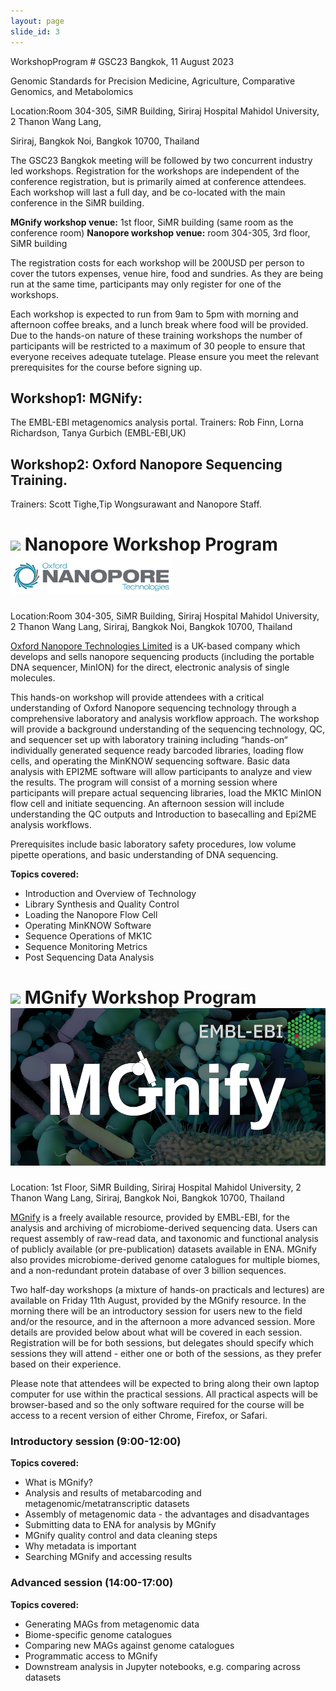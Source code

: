 ```yaml
---
layout: page
slide_id: 3
---
```

<div class="card-block bg-faded">
WorkshopProgram 
# GSC23 Bangkok, 11 August 2023

Genomic Standards for Precision Medicine, Agriculture, Comparative Genomics, and Metabolomics

Location:Room 304-305, SiMR Building, Siriraj Hospital Mahidol University, 2 Thanon Wang Lang,

Siriraj, Bangkok Noi, Bangkok 10700, Thailand


The GSC23 Bangkok meeting will be followed by two concurrent industry led workshops.
Registration for the workshops are independent of the conference registration, but is primarily aimed at conference attendees. Each workshop will last a full day, and be co-located with the main conference in the SiMR building. 

**MGnify workshop venue:** 1st floor, SiMR building (same room as the conference room)
**Nanopore workshop venue:** room 304-305, 3rd floor, SiMR building

The registration costs for each workshop will be 200USD per person to cover the tutors expenses, venue hire, food and sundries. As they are being run at the same time, participants may only register for one of the workshops. 

Each workshop is expected to run from 9am to 5pm with morning and afternoon coffee breaks, and a lunch break where food will be provided. Due to the hands-on nature of these training workshops the number of participants will be restricted to a maximum of 30 people to ensure that everyone receives adequate tutelage. Please ensure you meet the relevant prerequisites for the course before signing up. 

## Workshop1: MGNify:
The EMBL-EBI metagenomics analysis portal. 
Trainers: Rob Finn, Lorna Richardson, Tanya Gurbich (EMBL-EBI,UK) 

## Workshop2: Oxford Nanopore Sequencing Training. 
Trainers: Scott Tighe,Tip Wongsurawant and Nanopore Staff.


# ![](assets/images/gsc_logo_sml.png) Nanopore Workshop Program  ![](assets/images/nanopore-logo.png)

Location:Room 304-305, SiMR Building, Siriraj Hospital Mahidol University, 2 Thanon Wang Lang, Siriraj, Bangkok Noi, Bangkok 10700, Thailand

[Oxford Nanopore Technologies Limited](https://nanoporetech.com/) is a UK-based company which develops and sells nanopore sequencing products (including the portable DNA sequencer, MinION) for the direct, electronic analysis of single molecules.

This hands-on workshop will provide attendees with a critical understanding of Oxford Nanopore sequencing technology through a comprehensive laboratory and analysis workflow approach. The workshop will provide a background understanding of the sequencing technology, QC, and sequencer set up with laboratory training including “hands-on“ individually generated sequence ready barcoded libraries, loading flow cells, and operating the MinKNOW sequencing software. Basic data analysis with EPI2ME software will allow participants to analyze and view the results. The program will consist of a morning session where participants will prepare actual sequencing libraries, load the MK1C MinION flow cell and initiate sequencing. An afternoon session will include understanding the QC outputs and Introduction to basecalling and Epi2ME analysis workflows.

Prerequisites include basic laboratory safety procedures, low volume pipette operations, and basic understanding of DNA sequencing.

**Topics covered:**

- Introduction and Overview of Technology
- Library Synthesis and Quality Control
- Loading the Nanopore Flow Cell
- Operating MinKNOW Software
- Sequence Operations of MK1C
- Sequence Monitoring Metrics
- Post Sequencing Data Analysis



# ![](assets/images/gsc_logo_sml.png) MGnify Workshop Program ![](assets/images/MGnify-logo.png)

Location: 1st Floor, SiMR Building, Siriraj Hospital Mahidol University, 2 Thanon Wang Lang, Siriraj, Bangkok Noi, Bangkok 10700, Thailand

[MGnify](https://www.ebi.ac.uk/metagenomics&amp) is a freely available resource, provided by EMBL-EBI, for the analysis and archiving of microbiome-derived sequencing data. Users can request assembly of raw-read data, and taxonomic and functional analysis of publicly available (or pre-publication) datasets available in ENA. MGnify also provides microbiome-derived genome catalogues for multiple biomes, and a non-redundant protein database of over 3 billion sequences.

Two half-day workshops (a mixture of hands-on practicals and lectures) are available on Friday 11th August, provided by the MGnify resource. In the morning there will be an introductory session for users new to the field and/or the resource, and in the afternoon a more advanced session. More details are provided below about what will be covered in each session. Registration will be for both sessions, but delegates should specify which sessions they will attend - either one or both of the sessions, as they prefer based on their experience.

Please note that attendees will be expected to bring along their own laptop computer for use within the practical sessions. All practical aspects will be browser-based and so the only software required for the course will be access to a recent version of either Chrome, Firefox, or Safari.

### Introductory session (9:00-12:00)

**Topics covered:**

- What is MGnify?
- Analysis and results of metabarcoding and metagenomic/metatranscriptic datasets
- Assembly of metagenomic data - the advantages and disadvantages
- Submitting data to ENA for analysis by MGnify
- MGnify quality control and data cleaning steps
- Why metadata is important
- Searching MGnify and accessing results

### Advanced session (14:00-17:00)

**Topics covered:**

- Generating MAGs from metagenomic data
- Biome-specific genome catalogues
- Comparing new MAGs against genome catalogues
- Programmatic access to MGnify
- Downstream analysis in Jupyter notebooks, e.g. comparing across datasets

</div>

